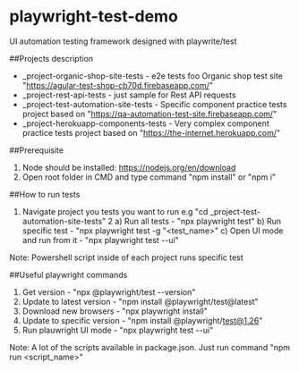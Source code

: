 # playwright-test-demo
UI automation testing framework designed with playwrite/test 

##Projects description
- _project-organic-shop-site-tests - e2e tests foo Organic shop test site "https://agular-test-shop-cb70d.firebaseapp.com/"
- _project-rest-api-tests - just sample for Rest API requests
- _project-test-automation-site-tests - Specific component practice tests project based on "https://qa-automation-test-site.firebaseapp.com/"
- _project-herokuapp-components-tests - Very complex component practice tests project based on "https://the-internet.herokuapp.com/"

##Prerequisite

1) Node should be installed: https://nodejs.org/en/download
2) Open root folder in CMD and type command "npm install" or "npm i"


##How to run tests
1. Navigate project you tests you want to run e.g "cd _project-test-automation-site-tests"
2 a) Run all tests - "npx playwright test"
  b) Run specific test - "npx playwright test -g "<test_name>"
  c) Open UI mode and run from it - "npx playwright test --ui"

Note: Powershell script inside of each project runs specific test

##Useful playwright commands

1) Get version - "npx @playwright/test --version"
2) Update to latest version - "npm install @playwright/test@latest"
3) Download new browsers - "npx playwright install"
4) Update to specific version - "npm install @playwright/test@1.26"
5) Run plauwright UI mode - "npx playwright test --ui"

Note: A lot of the scripts available in package.json. Just run command "npm run <script_name>"

